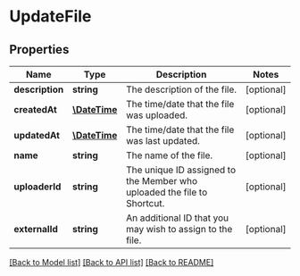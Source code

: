 # UpdateFile

## Properties
Name | Type | Description | Notes
------------ | ------------- | ------------- | -------------
**description** | **string** | The description of the file. | [optional] 
**createdAt** | [**\DateTime**](\DateTime.md) | The time/date that the file was uploaded. | [optional] 
**updatedAt** | [**\DateTime**](\DateTime.md) | The time/date that the file was last updated. | [optional] 
**name** | **string** | The name of the file. | [optional] 
**uploaderId** | **string** | The unique ID assigned to the Member who uploaded the file to Shortcut. | [optional] 
**externalId** | **string** | An additional ID that you may wish to assign to the file. | [optional] 

[[Back to Model list]](../../README.md#documentation-for-models) [[Back to API list]](../../README.md#documentation-for-api-endpoints) [[Back to README]](../../README.md)

